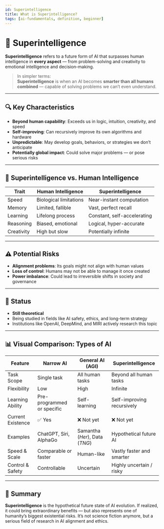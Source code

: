 ```yaml
---
id: Superintelligence
title: What is Superintelligence?
tags: [ai-fundamentals, definition, beginner]
---
```

# 🧠 Superintelligence

**Superintelligence** refers to a future form of AI that surpasses human intelligence in **every aspect** — from problem-solving and creativity to emotional intelligence and decision-making.

> In simpler terms:  
> **Superintelligence** is when an AI becomes **smarter than all humans combined** — capable of solving problems we can’t even understand.

---

## 🔍 Key Characteristics

- **Beyond human capability**: Exceeds us in logic, intuition, creativity, and speed
- **Self-improving**: Can recursively improve its own algorithms and hardware
- **Unpredictable**: May develop goals, behaviors, or strategies we don’t anticipate
- **Potentially global impact**: Could solve major problems — or pose serious risks

---

## 🧠 Superintelligence vs. Human Intelligence

| Trait            | Human Intelligence         | Superintelligence           |
|------------------|-----------------------------|------------------------------|
| Speed            | Biological limitations     | Near-instant computation     |
| Memory           | Limited, fallible           | Vast, perfect recall         |
| Learning         | Lifelong process            | Constant, self-accelerating  |
| Reasoning        | Biased, emotional           | Logical, hyper-accurate      |
| Creativity       | High but slow               | Potentially infinite         |

---

## ⚠️ Potential Risks

- **Alignment problems**: Its goals might not align with human values
- **Loss of control**: Humans may not be able to manage it once created
- **Power imbalance**: Could lead to irreversible shifts in society and governance

---

## 🤖 Status

- **Still theoretical**  
- Being studied in fields like AI safety, ethics, and long-term strategy  
- Institutions like OpenAI, DeepMind, and MIRI actively research this topic

---

## 📊 Visual Comparison: Types of AI

| Feature               | Narrow AI                  | General AI (AGI)               | Superintelligence              |
|------------------------|-----------------------------|----------------------------------|---------------------------------|
| Task Scope            | Single task                | All human tasks                 | Beyond all human tasks         |
| Flexibility           | Low                        | High                            | Infinite                       |
| Learning Ability      | Pre-programmed or specific | Self-learning                   | Self-improving recursively     |
| Current Existence     | ✅ Yes                     | ❌ Not yet                      | ❌ Not yet                      |
| Examples              | ChatGPT, Siri, AlphaGo     | Samantha (*Her*), Data (*TNG*) | Hypothetical future AI         |
| Speed & Scale         | Comparable or faster       | Human-like                     | Vastly faster and smarter      |
| Control & Safety      | Controllable               | Uncertain                      | Highly uncertain / risky       |

---

## 🧠 Summary

**Superintelligence** is the hypothetical future state of AI evolution. If realized, it could bring extraordinary benefits — but also represents one of humanity’s biggest existential risks. It’s not science fiction anymore, but a serious field of research in AI alignment and ethics.

